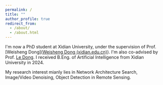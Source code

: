 ```yaml
---
permalink: /
title: ""
author_profile: true
redirect_from: 
  - /about/
  - /about.html
---
```


I'm now a PhD student at Xidian University, under the supervision of Prof. [Weisheng Dong]([Weisheng Dong (xidian.edu.cn)](https://see.xidian.edu.cn/faculty/wsdong/)). I'm also co-advised by Prof. [Le Dong](https://faculty.xidian.edu.cn/DL4/zh_CN/index/430205/list/index.htm). I received B.Eng. of Artificial Intelligence from Xidian University in 2024.  

My research interest mianly lies in Network Architecture Search, Image/Video Denoising, Object Detection in Remote Sensing.
